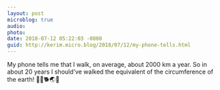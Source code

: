 ```yaml
---
layout: post
microblog: true
audio: 
photo: 
date: 2018-07-12 05:22:03 -0800
guid: http://kerim.micro.blog/2018/07/12/my-phone-tells.html
---
```

My phone tells me that I walk, on average, about 2000 km a year. So in about 20 years I should’ve walked the equivalent of the circumference of the earth! 🚶‍♂️🐕🌏💫
